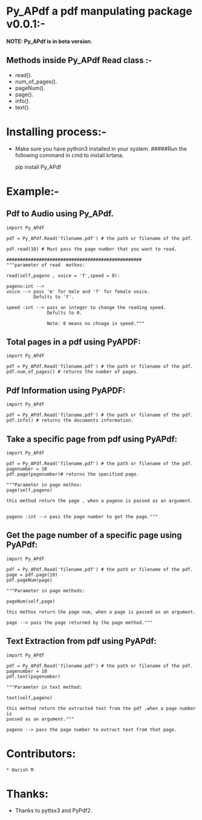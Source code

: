 # Py_APdf a pdf manpulating package v0.0.1:-

#### NOTE: Py_APdf is in beta version.
## Methods inside Py_APdf Read class :-

* read().
* num_of_pages().
* pageNum().
* page().
* info().
* text().


# Installing process:-

* Make sure you have python3 installed in your system.
#####Run the following command in cmd to install krtana.

    
    pip install Py_APdf


# Example:-

## Pdf to Audio using Py_APdf.

    import Py_APdf

    pdf = Py_APdf.Read('filename.pdf') # the path or filename of the pdf.

    pdf.read(10) # Must pass the page number that you want to read.

    ##################################################
    """parameter of read  methos:

    read(self,pageno , voice = 'f',speed = 0):

    pageno:int --> 
    voice --> pass 'm' for male and 'f' for female voice.
              Defults to 'f'.

    speed :int --> pass an integer to change the reading speed.
                   Defults to 0.

                   Note: 0 means no chnage in speed."""

## Total pages in a pdf using PyAPDF:

    import Py_APdf

    pdf = Py_APdf.Read('filename.pdf') # the path or filename of the pdf.
    pdf.num_of_pages() # returns the number of pages.

## Pdf Information using PyAPDF:

    import Py_APdf

    pdf = Py_APdf.Read('filename.pdf') # the path or filename of the pdf.
    pdf.info() # returns the documents information. 

## Take a specific page from pdf using PyAPdf:

    import Py_APdf

    pdf = Py_APdf.Read('filename.pdf') # the path or filename of the pdf.
    pagenumber = 10
    pdf.page(pagenumber)# returns the specified page.

    """Parameter in page methos:
    page(self,pageno)

    this method return the page , when a pageno is passed as an argument.


    pageno :int --> pass the page number to get the page."""

## Get the page number of a specific page using PyAPdf:

    import Py_APdf

    pdf = Py_APdf.Read('filename.pdf') # the path or filename of the pdf.
    page = pdf.page(10)
    pdf.pageNum(page)

    """Parameter in page methods:

    pageNum(self,page)

    this methos return the page num, when a page is passed as an argument.

    page --> pass the page returned by the page method."""

## Text Extraction from pdf using PyAPdf:

    import Py_APdf

    pdf = Py_APdf.Read('filename.pdf') # the path or filename of the pdf.
    pagenumber = 10
    pdf.text(pagenumber)

    """Parameter in text method:

    text(self,pageno)

    this method return the extracted text from the pdf ,when a page number is 
    passed as an argument."""

    pageno --> pass the page number to extract text from that page.


# Contributors:
    * Harish M
# Thanks:

* Thanks to pyttsx3 and PyPdf2.